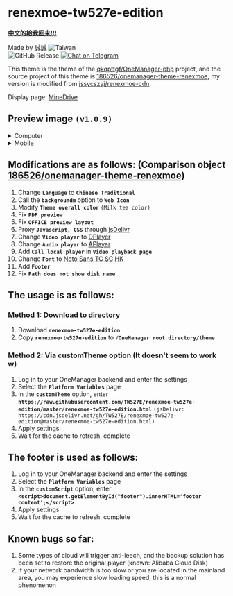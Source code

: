 # renexmoe-tw527e-edition

[**中文的給我回來!!!**](README.md)

Made by 誠誠 <img src="https://img.shields.io/badge/-Taiwan-blue?style=for-the-badge&logo=Fandom" alt="Taiwan"><br>
![GitHub Release](https://img.shields.io/github/v/release/TW527E/renexmoe-tw527e-edition.svg?include_prereleases&logo=Acclaim&style=for-the-badge)
<a href="https://t.me/Cheng_Group">
  <img src="https://img.shields.io/badge/-Chat%20on%20Telegram-blue?style=for-the-badge&logo=Telegram" alt="Chat on Telegram">
</a>

This theme is the theme of the [qkqpttgf/OneManager-php](https://github.com/qkqpttgf/OneManager-php) project, and the source project of this theme is [186526/onemanager-theme-renexmoe](https://github.com/186526/onemanager-theme-renexmoe), my version is modified from [jssycszyj/renexmoe-cdn](https://github.com/jssycszyj/renexmoe-cdn).

Display page: [MineDrive](https://d.tw527e.eu.org)

## Preview image `(v1.0.9)`

<Details>
  <Summary>Computer</Summary>
  <Pre><Code>
    Folder List <br>
    <img src="https://raw.githubusercontent.com/TW527E/renexmoe-tw527e-edition/main/Readme/PC - 1.png" alt="Readme/PC - 1"> <br>
    Folder List - Close Sidebar <br>
    <img src="https://raw.githubusercontent.com/TW527E/renexmoe-tw527e-edition/main/Readme/PC - 2.png" alt="Readme/PC - 2"> <br>
    Footer Effects <br>
    <img src="https://raw.githubusercontent.com/TW527E/renexmoe-tw527e-edition/main/Readme/PC - 3.png" alt="Readme/PC - 3"> <br>
    Video List <br>
    <img src="https://raw.githubusercontent.com/TW527E/renexmoe-tw527e-edition/main/Readme/PC - 4.png" alt="Readme/PC - 4"> <br>
    Video Page <br>
    <img src="https://raw.githubusercontent.com/TW527E/renexmoe-tw527e-edition/main/Readme/PC - 5.png" alt="Readme/PC - 5"> <br>
    Video Pages - Dark Background Mode <br>
    <img src="https://raw.githubusercontent.com/TW527E/renexmoe-tw527e-edition/main/Readme/PC - 5 - Dark.png" alt="Readme/PC - 5 - Dark"> <br>
    Video Page - Close Sidebar <br>
    <img src="https://raw.githubusercontent.com/TW527E/renexmoe-tw527e-edition/main/Readme/PC-6.png" alt="Readme/PC-6">
  </Code></Pre>
</Details>

<Details>
  <Summary>Mobile</Summary>
  <Pre><Code>
    Folder List <br>
    <img src="https://raw.githubusercontent.com/TW527E/renexmoe-tw527e-edition/main/Readme/Mobile - 1.png" alt="Readme/Mobile - 1"> <br>
    Folder List - Open Sidebar <br>
    <img src="https://raw.githubusercontent.com/TW527E/renexmoe-tw527e-edition/main/Readme/Mobile - 2.png" alt="Readme/Mobile - 2"> <br>
    Footer Effects <br>
    <img src="https://raw.githubusercontent.com/TW527E/renexmoe-tw527e-edition/main/Readme/Mobile - 3.png" alt="Readme/Mobile - 3"> <br>
    Video List <br>
    <img src="https://raw.githubusercontent.com/TW527E/renexmoe-tw527e-edition/main/Readme/Mobile - 4.png" alt="Readme/Mobile - 4"> <br>
    Video Page <br>
    <img src="https://raw.githubusercontent.com/TW527E/renexmoe-tw527e-edition/main/Readme/Mobile - 5.png" alt="Readme/Mobile - 5"> <br>
    Video Pages - Dark Background Mode <br>
    <img src="https://raw.githubusercontent.com/TW527E/renexmoe-tw527e-edition/main/Readme/Mobile - 5 - Dark.png" alt="Readme/Mobile - 5 - Dark">
  </Code></Pre>
</Details>

## Modifications are as follows: (Comparison object [186526/onemanager-theme-renexmoe](https://github.com/186526/onemanager-theme-renexmoe))

1. Change **`Language`** to **`Chinese Traditional`**
2. Call the **`backgroundm`** option to **`Web Icon`**
3. Modify **`Theme overall color`** `(Milk tea color)`
4. Fix **`PDF preview`**
5. Fix **`OFFICE preview layout`**
6. Proxy **`Javascript, CSS`** through [jsDelivr](https://jsdelivr.com)
7. Change **`Video player`** to [DPlayer](https://dplayer.js.org)
8. Change **`Audio player`** to [APlayer](https://aplayer.js.org)
9. Add **`Call local player`** in **`Video playback page`**
10. Change **`Font`** to [Noto Sans TC SC HK](https://fonts.google.com/noto/fonts)
11. Add **`Footer`**
12. Fix **`Path does not show disk name`**

## The usage is as follows:

### Method 1: Download to directory

1. Download **`renexmoe-tw527e-edition`**
2. Copy **`renexmoe-tw527e-edition`** to **`/OneManager root directory/theme`**

### Method 2: Via customTheme option (It doesn't seem to work w)

1. Log in to your OneManager backend and enter the settings
2. Select the **`Platform Variables`** page
3. In the **`customTheme`** option, enter **`https://raw.githubusercontent.com/TW527E/renexmoe-tw527e-edition/master/renexmoe-tw527e-edition.html`** `(jsDelivr: https://cdn.jsdelivr.net/gh/TW527E/renexmoe-tw527e-edition@master/renexmoe-tw527e-edition.html)`
4. Apply settings
5. Wait for the cache to refresh, complete

## The footer is used as follows:

1. Log in to your OneManager backend and enter the settings
2. Select the **`Platform Variables`** page
3. In the **`customScript`** option, enter **`<script>document.getElementById("footer").innerHTML='footer content';</script>`**
4. Apply settings
5. Wait for the cache to refresh, complete

## Known bugs so far:

1. Some types of cloud will trigger anti-leech, and the backup solution has been set to restore the original player (known: Alibaba Cloud Disk)
2. If your network bandwidth is too slow or you are located in the mainland area, you may experience slow loading speed, this is a normal phenomenon